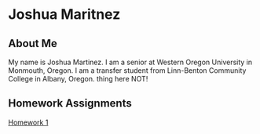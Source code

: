 # Joshua  Maritnez

## About Me

My name is Joshua Martinez. I am a senior at Western Oregon University in Monmouth, Oregon. I am a transfer student from Linn-Benton Community College in Albany, Oregon. thing here NOT!


## Homework Assignments
[Homework 1](homework1/index.html)